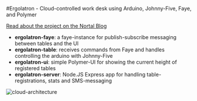 #Ergolatron - Cloud-controlled work desk using Arduino, Johnny-Five, Faye, and Polymer

[Read about the project on the Nortal Blog](http://blog.nortal.com/cloud-controlled-work-desks-using-arduinos-node-js-polymer/)

  - **ergolatron-faye**: a faye-instance for publish-subscribe messaging between tables and the UI
  - **ergolatron-table**: receives commands from Faye and handles controlling the arduino with Johnny-Five
  - **ergolatron-ui**: simple Polymer-UI for showing the current height of registered tables
  - **ergolatron-server**: Node.JS Express app for handling table-registrations, stats and SMS-messaging

 ![cloud-architecture](http://blog.nortal.com/wp-content/uploads/2014/11/ergolatron-cloud1.png)